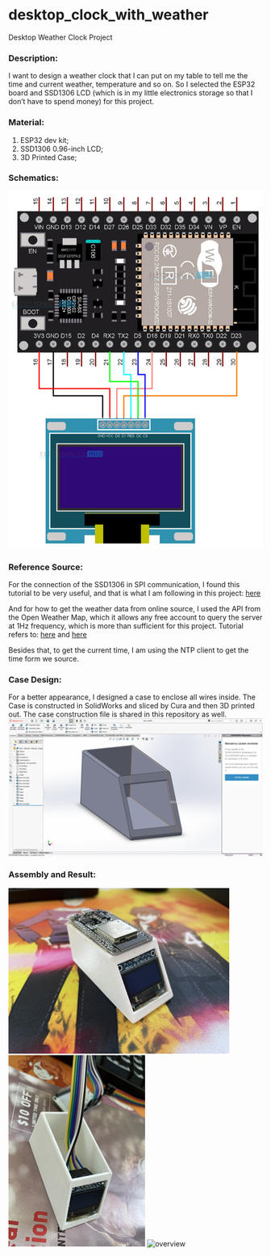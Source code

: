 # desktop_clock_with_weather
Desktop Weather Clock Project

### Description: 
I want to design a weather clock that I can put on my table to tell me the time and current weather, temperature and so on. So I selected the ESP32 board and SSD1306 LCD (which is in my little electronics storage so that I don’t have to spend money) for this project. 

### Material:
1.	ESP32 dev kit;
2.	SSD1306 0.96-inch LCD;
3.	3D Printed Case;

### Schematics:
![schematic](/Schematics.png)

### Reference Source:
For the connection of the SSD1306 in SPI communication, I found this tutorial to be very useful, and that is what I am following in this project: [here](https://www.electronicshub.org/esp32-oled-display/)

And for how to get the weather data from online source, I used the API from the Open Weather Map, which it allows any free account to query the server at 1Hz frequency, which is more than sufficient for this project. Tutorial refers to: 
[here](https://randomnerdtutorials.com/esp32-http-get-open-weather-map-thingspeak-arduino/)
and
[here](https://did321.github.io/2021/07/28/ESP32-TFT-%E5%88%86%E5%85%89%E6%A3%B1%E9%95%9C%E5%AE%9E%E7%8E%B0%E9%80%8F%E6%98%8E%E5%B0%8F%E7%94%B5%E8%A7%86/)

Besides that, to get the current time, I am using the NTP client to get the time form we source. 

### Case Design:
For a better appearance, I designed a case to enclose all wires inside. The Case is constructed in SolidWorks and sliced by Cura and then 3D printed out. The case construction file is shared in this repository as well. 
![sw](sw.png)

### Assembly and Result:
![assemb](assembly.png)
![af](assembly_finish.png)
![overview](overview.gif)
